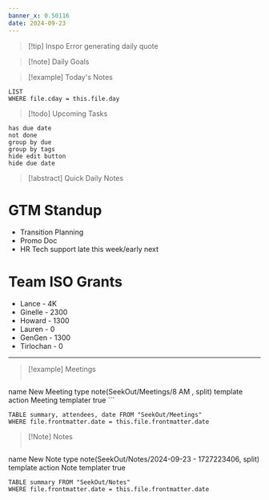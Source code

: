 ```yaml
---
banner_x: 0.50116
date: 2024-09-23
---
```


> [!tip] Inspo
>Error generating daily quote

>[!note] Daily Goals



> [!example] Today's Notes
```dataview
LIST
WHERE file.cday = this.file.day
```

> [!todo] Upcoming Tasks

```tasks
has due date
not done
group by due
group by tags
hide edit button
hide due date
```

> [!abstract] Quick Daily Notes

# GTM Standup
- Transition Planning
- Promo Doc
- HR Tech support late this week/early next

# Team ISO Grants
- Lance - 4K
- Ginelle - 2300
- Howard - 1300
- Lauren - 0
- GenGen - 1300
- Tirlochan - 0


---

> [!example] Meetings
>  ```button
name New Meeting
type note(SeekOut/Meetings/8  AM , split) template
action Meeting
templater true ```

```dataview  
TABLE summary, attendees, date FROM "SeekOut/Meetings"  
WHERE file.frontmatter.date = this.file.frontmatter.date  
```

> [!Note]  Notes
> ```button
name New Note
type note(SeekOut/Notes/2024-09-23 - 1727223406, split) template
action Note
templater true
```dataview
TABLE summary FROM "SeekOut/Notes"  
WHERE file.frontmatter.date = this.file.frontmatter.date  
```

​